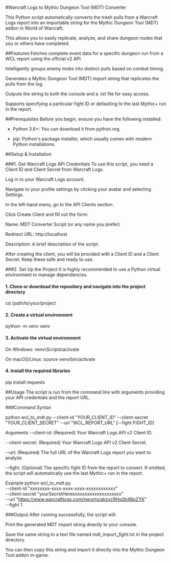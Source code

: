 #Warcraft Logs to Mythic Dungeon Tool (MDT) Converter

This Python script automatically converts the trash pulls from a Warcraft Logs report into an importable string for the Mythic Dungeon Tool (MDT) addon in World of Warcraft.

This allows you to easily replicate, analyze, and share dungeon routes that you or others have completed.

##Features
Fetches complete event data for a specific dungeon run from a WCL report using the official v2 API.

Intelligently groups enemy mobs into distinct pulls based on combat timing.

Generates a Mythic Dungeon Tool (MDT) import string that replicates the pulls from the log.

Outputs the string to both the console and a .txt file for easy access.

Supports specifying a particular fight ID or defaulting to the last Mythic+ run in the report.

##Prerequisites
Before you begin, ensure you have the following installed:

- Python 3.6+: You can download it from python.org.

- pip: Python's package installer, which usually comes with modern Python installations.

##Setup & Installation

###1. Get Warcraft Logs API Credentials
To use this script, you need a Client ID and Client Secret from Warcraft Logs.

Log in to your Warcraft Logs account.

Navigate to your profile settings by clicking your avatar and selecting Settings.

In the left-hand menu, go to the API Clients section.

Click Create Client and fill out the form:

Name: MDT Converter Script (or any name you prefer)

Redirect URL: http://localhost

Description: A brief description of the script.

After creating the client, you will be provided with a Client ID and a Client Secret. Keep these safe and ready to use.

###2. Set Up the Project
It is highly recommended to use a Python virtual environment to manage dependencies.

#### 1. Clone or download the repository and navigate into the project directory
cd /path/to/your/project

#### 2. Create a virtual environment
python -m venv venv

#### 3. Activate the virtual environment
On Windows:
venv\Scripts\activate

On macOS/Linux:
source venv/bin/activate

#### 4. Install the required libraries
pip install requests

##Usage
The script is run from the command line with arguments providing your API credentials and the report URL.

###Command Syntax

python wcl_to_mdt.py --client-id "YOUR_CLIENT_ID" --client-secret "YOUR_CLIENT_SECRET" --url "WCL_REPORT_URL" [--fight FIGHT_ID]

Arguments
--client-id: (Required) Your Warcraft Logs API v2 Client ID.

--client-secret: (Required) Your Warcraft Logs API v2 Client Secret.

--url: (Required) The full URL of the Warcraft Logs report you want to analyze.

--fight: (Optional) The specific fight ID from the report to convert. If omitted, the script will automatically use the last Mythic+ run in the report.

Example
python wcl_to_mdt.py \
  --client-id "xxxxxxxx-xxxx-xxxx-xxxx-xxxxxxxxxxxx" \
  --client-secret "yourSecretHerexxxxxxxxxxxxxxxxxxxx" \
  --url "https://www.warcraftlogs.com/reports/akzvc9Hq2b4BpZYK" \
  --fight 1

###Output
After running successfully, the script will:

Print the generated MDT import string directly to your console.

Save the same string to a text file named mdt_import_<reportID>_fight_<fightID>.txt in the project directory.

You can then copy this string and import it directly into the Mythic Dungeon Tool addon in-game.

